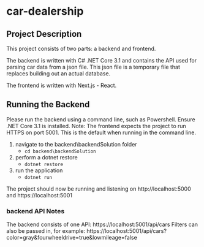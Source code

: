 # car-dealership

## Project Description
This project consists of two parts: a backend and frontend. 

The backend is written with C# .NET Core 3.1 and contains the API used for parsing car data from a json file. This json file is a temporary file that replaces building out an actual database.

The frontend is written with Next.js - React. 


## Running the Backend
Please run the backend using a command line, such as Powershell. Ensure .NET Core 3.1 is installed.
Note: The frontend expects the project to run HTTPS on port 5001. This is the default when running in the command line.

1. navigate to the backend\backendSolution folder
      - `cd backend\backendSolution`
2. perform a dotnet restore
      - `dotnet restore`
3. run the application
      - `dotnet run`
      
The project should now be running and listening on http://localhost:5000 and https://localhost:5001

### backend API Notes

The backend consists of one API: https://localhost:5001/api/cars
Filters can also be passed in, for example: https://localhost:5001/api/cars?color=gray&fourwheeldrive=true&lowmileage=false
